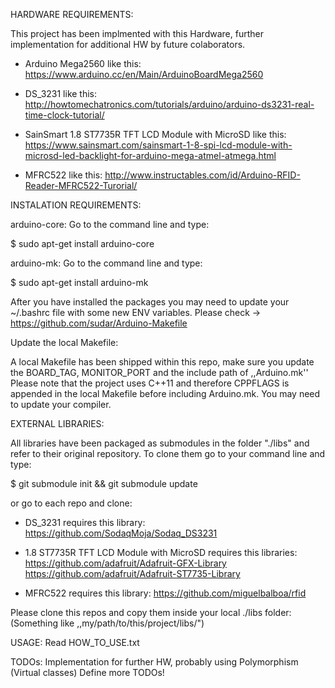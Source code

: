HARDWARE REQUIREMENTS:

This project has been implmented with this Hardware, further implementation
for additional HW by future colaborators.

- Arduino Mega2560 like this:
          https://www.arduino.cc/en/Main/ArduinoBoardMega2560

- DS_3231 like this:
          http://howtomechatronics.com/tutorials/arduino/arduino-ds3231-real-time-clock-tutorial/

- SainSmart 1.8 ST7735R TFT LCD Module with MicroSD like this:
          https://www.sainsmart.com/sainsmart-1-8-spi-lcd-module-with-microsd-led-backlight-for-arduino-mega-atmel-atmega.html

- MFRC522 like this:
          http://www.instructables.com/id/Arduino-RFID-Reader-MFRC522-Turorial/

INSTALATION REQUIREMENTS:

arduino-core:
Go to the command line and type:

$ sudo apt-get install arduino-core

arduino-mk:
Go to the command line and type:

$ sudo apt-get install arduino-mk

After you have installed the packages you may need to update your ~/.bashrc file with some new ENV variables.
Please check -> https://github.com/sudar/Arduino-Makefile

Update the local Makefile:

A local Makefile has been shipped within this repo, make sure you update the BOARD_TAG, MONITOR_PORT and the include path of ,,Arduino.mk''
Please note that the project uses C++11 and therefore CPPFLAGS is appended in the local Makefile before including Arduino.mk.
You may need to update your compiler.

EXTERNAL LIBRARIES:

All libraries have been packaged as submodules in the folder "./libs" and refer
to their original repository. To clone them go to your command line and type:

$ git submodule init && git submodule update

or go to each repo and clone:

- DS_3231 requires this library:
          https://github.com/SodaqMoja/Sodaq_DS3231

- 1.8 ST7735R TFT LCD Module with MicroSD requires this libraries:
          https://github.com/adafruit/Adafruit-GFX-Library
          https://github.com/adafruit/Adafruit-ST7735-Library

- MFRC522 requires this library:
          https://github.com/miguelbalboa/rfid

Please clone this repos and copy them inside your local ./libs folder:
(Something like ,,my/path/to/this/project/libs/")

USAGE:
Read HOW_TO_USE.txt

TODOs:
Implementation for further HW, probably using Polymorphism (Virtual classes)
Define more TODOs!
